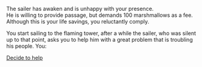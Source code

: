 The sailer has awaken and is unhappy with your presence.  
He is willing to provide passage, but demands 100 marshmallows as a fee.  
Although this is your life savings, you reluctantly comply.

You start sailing to the flaming tower, after a while the sailer, who
was silent up to that point, asks  you to help him with a great
problem that is troubling his people. You:

[Decide to help](./decide-to-help/decide-to-help.md)
